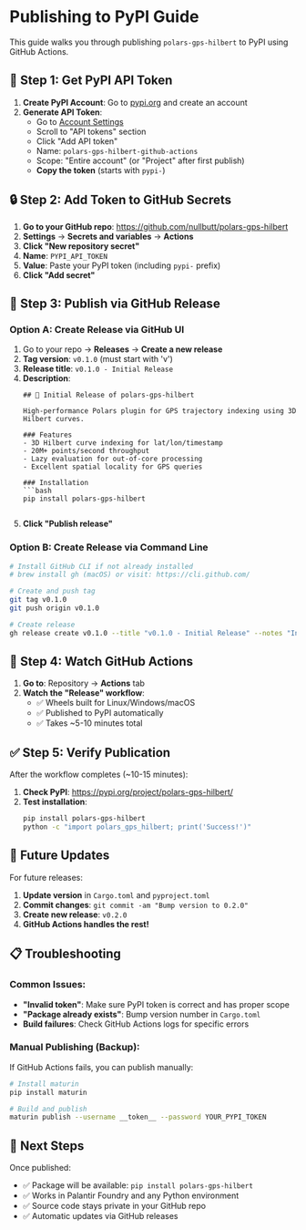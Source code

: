 # Publishing to PyPI Guide

This guide walks you through publishing `polars-gps-hilbert` to PyPI using GitHub Actions.

## 🔑 Step 1: Get PyPI API Token

1. **Create PyPI Account**: Go to [pypi.org](https://pypi.org) and create an account
2. **Generate API Token**:
   - Go to [Account Settings](https://pypi.org/manage/account/)
   - Scroll to "API tokens" section
   - Click "Add API token"
   - Name: `polars-gps-hilbert-github-actions`
   - Scope: "Entire account" (or "Project" after first publish)
   - **Copy the token** (starts with `pypi-`)

## 🔒 Step 2: Add Token to GitHub Secrets

1. **Go to your GitHub repo**: https://github.com/nullbutt/polars-gps-hilbert
2. **Settings** → **Secrets and variables** → **Actions**
3. **Click "New repository secret"**
4. **Name**: `PYPI_API_TOKEN`
5. **Value**: Paste your PyPI token (including `pypi-` prefix)
6. **Click "Add secret"**

## 🚀 Step 3: Publish via GitHub Release

### Option A: Create Release via GitHub UI
1. Go to your repo → **Releases** → **Create a new release**
2. **Tag version**: `v0.1.0` (must start with 'v')
3. **Release title**: `v0.1.0 - Initial Release`
4. **Description**:
   ```
   ## 🎉 Initial Release of polars-gps-hilbert
   
   High-performance Polars plugin for GPS trajectory indexing using 3D Hilbert curves.
   
   ### Features
   - 3D Hilbert curve indexing for lat/lon/timestamp
   - 20M+ points/second throughput
   - Lazy evaluation for out-of-core processing
   - Excellent spatial locality for GPS queries
   
   ### Installation
   ```bash
   pip install polars-gps-hilbert
   ```
   ```
5. **Click "Publish release"**

### Option B: Create Release via Command Line
```bash
# Install GitHub CLI if not already installed
# brew install gh (macOS) or visit: https://cli.github.com/

# Create and push tag
git tag v0.1.0
git push origin v0.1.0

# Create release
gh release create v0.1.0 --title "v0.1.0 - Initial Release" --notes "Initial release of polars-gps-hilbert plugin"
```

## 🤖 Step 4: Watch GitHub Actions

1. **Go to**: Repository → **Actions** tab
2. **Watch the "Release" workflow**:
   - ✅ Wheels built for Linux/Windows/macOS
   - ✅ Published to PyPI automatically
   - ✅ Takes ~5-10 minutes total

## ✅ Step 5: Verify Publication

After the workflow completes (~10-15 minutes):

1. **Check PyPI**: https://pypi.org/project/polars-gps-hilbert/
2. **Test installation**:
   ```bash
   pip install polars-gps-hilbert
   python -c "import polars_gps_hilbert; print('Success!')"
   ```

## 🔄 Future Updates

For future releases:
1. **Update version** in `Cargo.toml` and `pyproject.toml`
2. **Commit changes**: `git commit -am "Bump version to 0.2.0"`
3. **Create new release**: `v0.2.0`
4. **GitHub Actions handles the rest!**

## 📋 Troubleshooting

### Common Issues:
- **"Invalid token"**: Make sure PyPI token is correct and has proper scope
- **"Package already exists"**: Bump version number in `Cargo.toml`
- **Build failures**: Check GitHub Actions logs for specific errors

### Manual Publishing (Backup):
If GitHub Actions fails, you can publish manually:
```bash
# Install maturin
pip install maturin

# Build and publish
maturin publish --username __token__ --password YOUR_PYPI_TOKEN
```

## 🎯 Next Steps

Once published:
- ✅ Package will be available: `pip install polars-gps-hilbert`
- ✅ Works in Palantir Foundry and any Python environment
- ✅ Source code stays private in your GitHub repo
- ✅ Automatic updates via GitHub releases